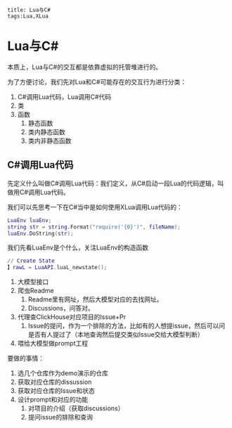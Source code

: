 ```
title: Lua与C#
tags:Lua,XLua
```
# Lua与C#

本质上，Lua与C#的交互都是依靠虚拟的托管堆进行的。

为了方便讨论，我们先对Lua和C#可能存在的交互行为进行分类：

1. C#调用Lua代码，Lua调用C#代码
2. 类
3. 函数
   1. 静态函数
   2. 类内静态函数
   3. 类内非静态函数



## C#调用Lua代码

先定义什么叫做C#调用Lua代码：我们定义，从C#启动一段Lua的代码逻辑，叫做用C#调用Lua代码。

我们可以先思考一下在C#当中是如何使用XLua调用Lua代码的：

```lua
LuaEnv luaEnv;
string str = string.Format("require('{0}')", fileName);
luaEnv.DoString(str);
```

我们先看LuaEnv是个什么，关注LuaEnv的构造函数

```lua
// Create State
】rawL = LuaAPI.luaL_newstate();
```







1. 大模型接口
2. 爬虫Readme
   1. Readme里有网址，然后大模型对应的去找网址。
   2. Discussions，问答对。
3. 代理查ClickHouse对应项目的Issue+Pr
   1. Issue的提问，作为一个排除的方法，比如有的人想提issue，然后可以问是否有人提过了（本地查询然后提交类似Issue交给大模型判断）
4. 喂给大模型做prompt工程



要做的事情：

1. 选几个仓库作为demo演示的仓库
2. 获取对应仓库的dissussion
3. 获取对应仓库的Issue和状态
4. 设计prompt和对应的功能
   1. 对项目的介绍（获取discussions）
   2. 提问issue的排除和查询

